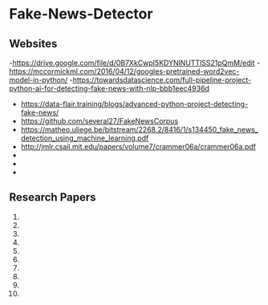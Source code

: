 # Fake-News-Detector

## Websites
-https://drive.google.com/file/d/0B7XkCwpI5KDYNlNUTTlSS21pQmM/edit
-https://mccormickml.com/2016/04/12/googles-pretrained-word2vec-model-in-python/
-https://towardsdatascience.com/full-pipeline-project-python-ai-for-detecting-fake-news-with-nlp-bbb1eec4936d

- https://data-flair.training/blogs/advanced-python-project-detecting-fake-news/
- https://github.com/several27/FakeNewsCorpus
- https://matheo.uliege.be/bitstream/2268.2/8416/1/s134450_fake_news_detection_using_machine_learning.pdf
- http://jmlr.csail.mit.edu/papers/volume7/crammer06a/crammer06a.pdf
-
-
-




## Research Papers
1.
2.
3.
4.
5.
6.
7.
8.
9.
10.


